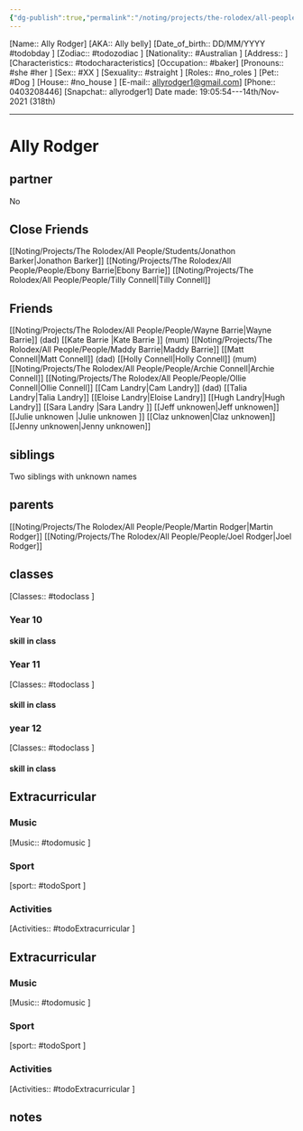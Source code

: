 ```yaml
---
{"dg-publish":true,"permalink":"/noting/projects/the-rolodex/all-people/people/ally-rodger/","dgHomeLink":true,"dgPassFrontmatter":false}
---
```


[Name:: Ally Rodger]
[AKA:: Ally belly]
[Date_of_birth:: DD/MM/YYYY #todobday ]
[Zodiac:: #todozodiac ]
[Nationality:: #Australian  ]
[Address:: ]
[Characteristics::  #todocharacteristics]
[Occupation:: #baker]
[Pronouns:: #she #her ]
[Sex:: #XX ]
[Sexuality:: #straight ]
[Roles:: #no_roles ]
[Pet:: #Dog ]
[House:: #no_house ]
[E-mail:: allyrodger1@gmail.com]
[Phone:: 0403208446]
[Snapchat:: allyrodger1]
Date made: 19:05:54---14th/Nov-2021 (318th) 

---
# Ally Rodger
## partner
No
## Close Friends
[[Noting/Projects/The Rolodex/All People/Students/Jonathon Barker|Jonathon Barker]]
[[Noting/Projects/The Rolodex/All People/People/Ebony Barrie|Ebony Barrie]] 
[[Noting/Projects/The Rolodex/All People/People/Tilly Connell|Tilly Connell]]
## Friends
[[Noting/Projects/The Rolodex/All People/People/Wayne Barrie|Wayne Barrie]] (dad)
[[Kate Barrie |Kate Barrie ]] (mum)
[[Noting/Projects/The Rolodex/All People/People/Maddy Barrie|Maddy Barrie]]
[[Matt Connell|Matt Connell]] (dad)
[[Holly Connell|Holly Connell]] (mum)
[[Noting/Projects/The Rolodex/All People/People/Archie Connell|Archie Connell]]
[[Noting/Projects/The Rolodex/All People/People/Ollie Connell|Ollie Connell]]
[[Cam Landry|Cam Landry]] (dad)
[[Talia Landry|Talia Landry]]
[[Eloise Landry|Eloise Landry]]
[[Hugh Landry|Hugh Landry]]
[[Sara Landry |Sara Landry ]]
[[Jeff unknowen|Jeff unknowen]]
[[Julie unknowen |Julie unknowen ]]
[[Claz unknowen|Claz unknowen]]
[[Jenny unknowen|Jenny unknowen]]
## siblings
Two siblings with unknown names
## parents
[[Noting/Projects/The Rolodex/All People/People/Martin Rodger|Martin Rodger]]
[[Noting/Projects/The Rolodex/All People/People/Joel Rodger|Joel Rodger]]
## classes
[Classes:: #todoclass ]
### Year 10
#### skill in class
### Year 11
[Classes:: #todoclass ]
#### skill in class
### year 12
[Classes:: #todoclass ]
#### skill in class
## Extracurricular
### Music
[Music:: #todomusic ]
### Sport
[sport:: #todoSport ]
### Activities
[Activities:: #todoExtracurricular ]
## Extracurricular
### Music
[Music:: #todomusic ]
### Sport
[sport:: #todoSport ]
### Activities
[Activities:: #todoExtracurricular ]
## notes
